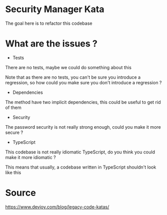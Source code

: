 # Security Manager Kata

The goal here is to refactor this codebase

# What are the issues ?

- Tests

There are no tests, maybe we could do something about this

Note that as there are no tests, you can't be sure you introduce a regression, so how could you make sure you don't introduce a regression ?

- Dependencies

The method have two implicit dependencies, this could be useful to get rid of them

- Security

The password security is not really strong enough, could you make it more secure ?

- TypeScript

This codebase is not really idiomatic TypeScript, do you think you could make it more idiomatic ?

This means that usually, a codebase written in TypeScript shouldn't look like this

# Source

https://www.devjoy.com/blog/legacy-code-katas/